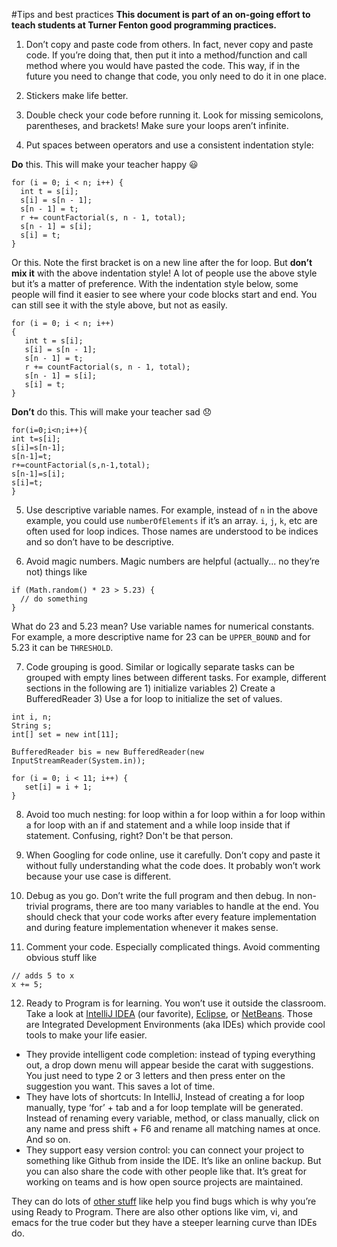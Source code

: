#Tips and best practices
**This document is part of an on-going effort to teach students at Turner Fenton good programming practices.**

1. Don’t copy and paste code from others. In fact, never copy and paste code. If you’re doing that, then put it into a method/function and call method where you would have pasted the code. This way, if in the future you need to change that code, you only need to do it in one place. 

2. Stickers make life better.

3. Double check your code before running it. Look for missing semicolons, parentheses, and brackets! Make sure your loops aren’t infinite. 

4. Put spaces between operators and use a consistent indentation style:
  
  **Do** this. This will make your teacher happy :smiley:

  ```
  for (i = 0; i < n; i++) {
    int t = s[i];
    s[i] = s[n - 1];
    s[n - 1] = t;
    r += countFactorial(s, n - 1, total);
    s[n - 1] = s[i];
    s[i] = t;
  }
  ```

  Or this. Note the first bracket is on a new line after the for loop. But **don’t mix it** with the above indentation style! A lot of people use the above style but it’s a matter of preference. With the indentation style below, some people will find it easier to see where your code blocks start and end. You can still see it with the style above, but not as easily.
  
  ```
  for (i = 0; i < n; i++)
  {
     int t = s[i];
     s[i] = s[n - 1];
     s[n - 1] = t;
     r += countFactorial(s, n - 1, total);
     s[n - 1] = s[i];
     s[i] = t;
  }
  ```

  **Don’t** do this. This will make your teacher sad :disappointed:
  
  ```
  for(i=0;i<n;i++){
  int t=s[i];
  s[i]=s[n-1];
  s[n-1]=t;
  r+=countFactorial(s,n-1,total);
  s[n-1]=s[i];
  s[i]=t;
  }
  ```

5. Use descriptive variable names. For example, instead of `n` in the above example, you could use `numberOfElements` if it’s an array. `i`, `j`, `k`, etc are often used for loop indices. Those names are understood to be indices and so don’t have to be descriptive. 

6. Avoid magic numbers. Magic numbers are helpful (actually... no they’re not) things like 
 
  ```
  if (Math.random() * 23 > 5.23) {
    // do something
  }
  ```
  What do 23 and 5.23 mean? Use variable names for numerical constants. For example, a more descriptive name for 23 can be `UPPER_BOUND` and for 5.23 it can be `THRESHOLD`.

7. Code grouping is good. Similar or logically separate tasks can be grouped with empty lines between different tasks. For example, different sections in the following are 1) initialize variables 2) Create a BufferedReader 3) Use a for loop to initialize the set of values.
  
  ```
  int i, n;
  String s;
  int[] set = new int[11];
  
  BufferedReader bis = new BufferedReader(new InputStreamReader(System.in));
  
  for (i = 0; i < 11; i++) {
     set[i] = i + 1;
  }
```

8. Avoid too much nesting: for loop within a for loop within a for loop within a for loop with an if and statement and a while loop inside that if statement. Confusing, right? Don't be that person.

9. When Googling for code online, use it carefully. Don’t copy and paste it without fully understanding what the code does. It probably won’t work because your use case is different.

10. Debug as you go. Don’t write the full program and then debug. In non-trivial programs, there are too many variables to handle at the end. You should check that your code works after every feature implementation and during feature implementation whenever it makes sense.

11. Comment your code. Especially complicated things. Avoid commenting obvious stuff like
  ```
  // adds 5 to x
  x += 5;
  ```

12. Ready to Program is for learning. You won’t use it outside the classroom. Take a look at [IntelliJ IDEA](https://www.jetbrains.com/idea/) (our favorite), [Eclipse](https://eclipse.org/), or [NetBeans](https://netbeans.org/). Those are Integrated Development Environments (aka IDEs) which provide cool tools to make your life easier.
  - They provide intelligent code completion: instead of typing everything out, a drop down menu will appear beside the carat with suggestions. You just need to type 2 or 3 letters and then press enter on the suggestion you want. This saves a lot of time.
  - They have lots of shortcuts: In IntelliJ, Instead of creating a for loop manually, type ‘for’ + tab and a for loop template will be generated. Instead of renaming every variable, method, or class manually, click on any name and press shift + F6 and rename all matching names at once. And so on. 
  - They support easy version control: you can connect your project to something like Github from inside the IDE. It’s like an online backup. But you can also share the code with other people like that. It’s great for working on teams and is how open source projects are maintained. 
  
  They can do lots of [other stuff](https://www.jetbrains.com/idea/features/) like help you find bugs which is why you’re using Ready to Program. There are also other options like vim, vi, and emacs for the true coder but they have a steeper learning curve than IDEs do.

